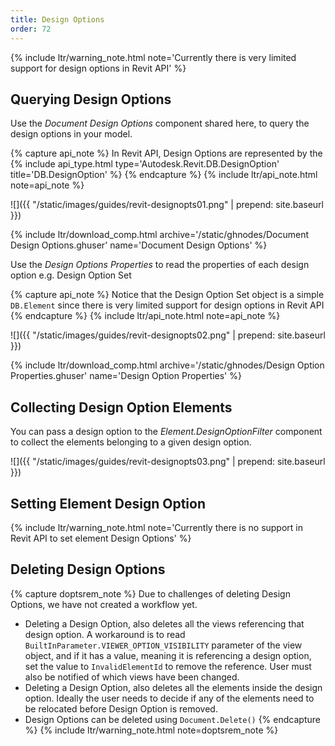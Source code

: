 ```yaml
---
title: Design Options
order: 72
---
```


{% include ltr/warning_note.html note='Currently there is very limited support for design options in Revit API' %}

## Querying Design Options

Use the *Document Design Options* component shared here, to query the design options in your model.

{% capture api_note %}
In Revit API, Design Options are represented by the {% include api_type.html type='Autodesk.Revit.DB.DesignOption' title='DB.DesignOption' %}
{% endcapture %}
{% include ltr/api_note.html note=api_note %}

![]({{ "/static/images/guides/revit-designopts01.png" | prepend: site.baseurl }})

{% include ltr/download_comp.html archive='/static/ghnodes/Document Design Options.ghuser' name='Document Design Options' %}

Use the *Design Options Properties* to read the properties of each design option e.g. Design Option Set

{% capture api_note %}
Notice that the Design Option Set object is a simple `DB.Element` since there is very limited support for design options in Revit API
{% endcapture %}
{% include ltr/api_note.html note=api_note %}

![]({{ "/static/images/guides/revit-designopts02.png" | prepend: site.baseurl }})

{% include ltr/download_comp.html archive='/static/ghnodes/Design Option Properties.ghuser' name='Design Option Properties' %}

## Collecting Design Option Elements

You can pass a design option to the *Element.DesignOptionFilter* component to collect the elements belonging to a given design option.

![]({{ "/static/images/guides/revit-designopts03.png" | prepend: site.baseurl }})

## Setting Element Design Option

{% include ltr/warning_note.html note='Currently there is no support in Revit API to set element Design Options' %}

<!-- https://forums.autodesk.com/t5/revit-api-forum/expose-design-options-settings/m-p/6451629/highlight/true#M17496 -->
<!-- https://thebuildingcoder.typepad.com/blog/2015/03/list-and-switch-design-options-using-ui-automation.html -->

## Deleting Design Options

{% capture doptsrem_note %}
Due to challenges of deleting Design Options, we have not created a workflow yet.
- Deleting a Design Option, also deletes all the views referencing that design option. A workaround is to read `BuiltInParameter.VIEWER_OPTION_VISIBILITY` parameter of the view object, and if it has a value, meaning it is referencing a design option, set the value to `InvalidElementId` to remove the reference. User must also be notified of which views have been changed.
- Deleting a Design Option, also deletes all the elements inside the design option. Ideally the user needs to decide if any of the elements need to be relocated before Design Option is removed.
- Design Options can be deleted using `Document.Delete()`
{% endcapture %}
{% include ltr/warning_note.html note=doptsrem_note %}
